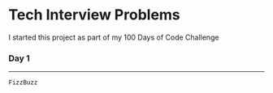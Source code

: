 # Tech Interview Problems

I started this project as part of my 100 Days of Code Challenge

### Day 1

---

```
FizzBuzz
```
